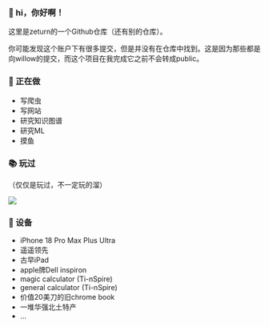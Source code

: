 ### 👋 hi，你好啊！

这里是zeturn的一个Github仓库（还有别的仓库）。

你可能发现这个账户下有很多提交，但是并没有在仓库中找到。这是因为那些都是向willow的提交，而这个项目在我完成它之前不会转成public。

### 🤟 正在做

- 写爬虫
- 写网站
- 研究知识图谱
- 研究ML
- 摸鱼

### 📚 玩过


（仅仅是玩过，不一定玩的溜）

![](https://skillicons.dev/icons?perline=15&i=github,gitlab,git,twitter,stackoverflow,vercel,figma,vscode,vim,atom,js,ts,html,css,c,cpp,java,python,php,bootstrap,jquery,nodejs,react,vue,tailwind,nextjs,mongo,redis,mysql,fastapi,flask,laravel,md,regex,aws,azure,linux,bash,docker,kubernetes,ansible,django,grafana,prometheus,nginx,kali,ubuntu,npm,vite,tensorflow,alpinejs,anaconda,androidstudio,xd,ps,pycharm)

### 📱 设备

- iPhone 18 Pro Max Plus Ultra
- 遥遥领先
- 古早iPad
- apple牌Dell inspiron
- magic calculator (Ti-nSpire)
- general calculator (Ti-nSpire)
- 价值20美刀的旧chrome book
- 一堆华强北土特产
- ...
